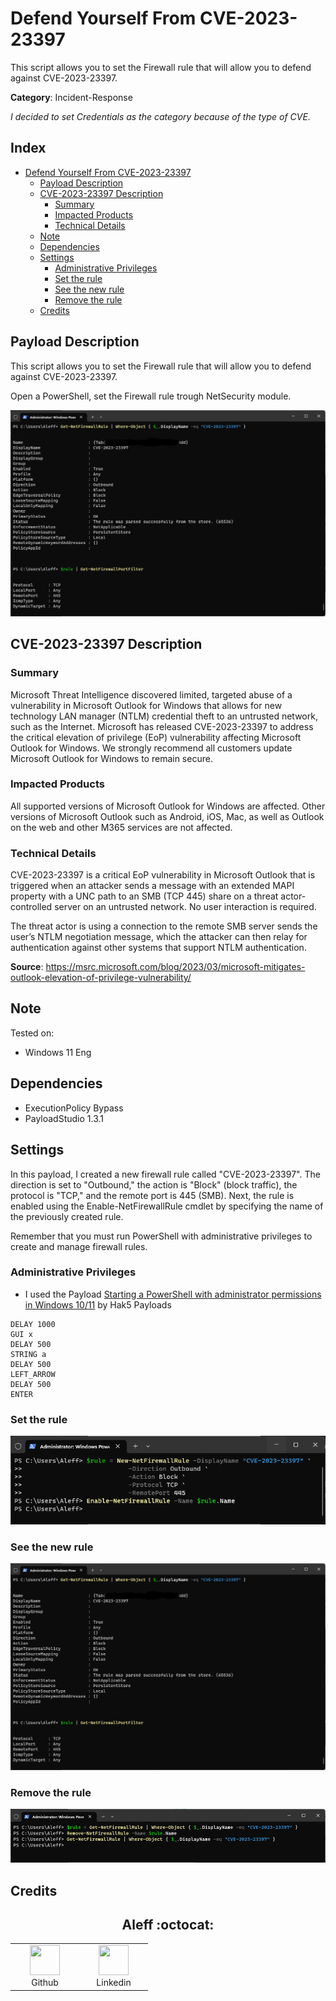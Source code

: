 # Defend Yourself From CVE-2023-23397

This script allows you to set the Firewall rule that will allow you to defend against CVE-2023-23397.

**Category**: Incident-Response

*I decided to set Credentials as the category because of the type of CVE.*

## Index

- [Defend Yourself From CVE-2023-23397](#defend-yourself-from-cve-2023-23397)
  - [Payload Description](#payload-description)
  - [CVE-2023-23397 Description](#cve-2023-23397-description)
    - [Summary](#summary)
    - [Impacted Products](#impacted-products)
    - [Technical Details](#technical-details)
  - [Note](#note)
  - [Dependencies](#dependencies)
  - [Settings](#settings)
    - [Administrative Privileges](#administrative-privileges)
    - [Set the rule](#set-the-rule)
    - [See the new rule](#see-the-new-rule)
    - [Remove the rule](#remove-the-rule)
  - [Credits](#credits)

## Payload Description

This script allows you to set the Firewall rule that will allow you to defend against CVE-2023-23397.

Open a PowerShell, set the Firewall rule trough NetSecurity module.

![](docs/2.png)

## CVE-2023-23397 Description

### Summary 

Microsoft Threat Intelligence discovered limited, targeted abuse of a vulnerability in Microsoft Outlook for Windows that allows for new technology LAN manager (NTLM) credential theft to an untrusted network, such as the Internet. Microsoft has released CVE-2023-23397 to address the critical elevation of privilege (EoP) vulnerability affecting Microsoft Outlook for Windows. We strongly recommend all customers update Microsoft Outlook for Windows to remain secure.

### Impacted Products

All supported versions of Microsoft Outlook for Windows are affected. Other versions of Microsoft Outlook such as Android, iOS, Mac, as well as Outlook on the web and other M365 services are not affected.

### Technical Details

CVE-2023-23397 is a critical EoP vulnerability in Microsoft Outlook that is triggered when an attacker sends a message with an extended MAPI property with a UNC path to an SMB (TCP 445) share on a threat actor-controlled server on an untrusted network. No user interaction is required.

The threat actor is using a connection to the remote SMB server sends the user’s NTLM negotiation message, which the attacker can then relay for authentication against other systems that support NTLM authentication.

**Source**: https://msrc.microsoft.com/blog/2023/03/microsoft-mitigates-outlook-elevation-of-privilege-vulnerability/

## Note

Tested on:
- Windows 11 Eng

## Dependencies

* ExecutionPolicy Bypass
* PayloadStudio 1.3.1

## Settings

In this payload, I created a new firewall rule called "CVE-2023-23397". The direction is set to "Outbound," the action is "Block" (block traffic), the protocol is "TCP," and the remote port is 445 (SMB). Next, the rule is enabled using the Enable-NetFirewallRule cmdlet by specifying the name of the previously created rule.

Remember that you must run PowerShell with administrative privileges to create and manage firewall rules.

### Administrative Privileges

- I used the Payload [Starting a PowerShell with administrator permissions in Windows 10/11](https://github.com/hak5/usbrubberducky-payloads/tree/master/payloads/library/execution/Starting_a_PowerShell_with_administrator_permissions_in_Windows) by Hak5 Payloads

```
DELAY 1000
GUI x
DELAY 500
STRING a
DELAY 500
LEFT_ARROW
DELAY 500
ENTER
```

### Set the rule

![](docs/1.png)

### See the new rule

![](docs/2.png)

### Remove the rule

![](docs/3.png)

## Credits

<h2 align="center"> Aleff :octocat: </h2>
<div align=center>
<table>
  <tr>
    <td align="center" width="96">
      <a href="https://github.com/aleff-github">
        <img src=https://github.com/aleff-github/aleff-github/blob/main/img/github.png?raw=true width="48" height="48" />
      </a>
      <br>Github
    </td>
    <td align="center" width="96">
      <a href="https://www.linkedin.com/in/alessandro-greco-aka-aleff/">
        <img src=https://github.com/aleff-github/aleff-github/blob/main/img/linkedin.png?raw=true width="48" height="48" />
      </a>
      <br>Linkedin
    </td>
  </tr>
</table>
</div>
